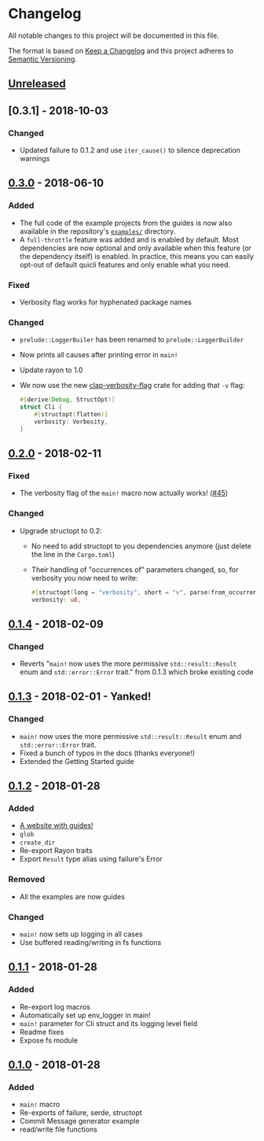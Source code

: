 # Changelog
All notable changes to this project will be documented in this file.

The format is based on [Keep a Changelog](http://keepachangelog.com/en/1.0.0/)
and this project adheres to [Semantic Versioning](http://semver.org/spec/v2.0.0.html).

## [Unreleased]

## [0.3.1] - 2018-10-03

### Changed

- Updated failure to 0.1.2 and use `iter_cause()` to silence deprecation warnings

## [0.3.0] - 2018-06-10

### Added

- The full code of the example projects from the guides is now also available in
  the repository's [`examples/`] directory.
- A `full-throttle` feature was added and is enabled by default. Most
  dependencies are now optional and only available when this feature (or the
  dependency itself) is enabled. In practice, this means you can easily opt-out
  of default quicli features and only enable what you need.

[`examples/`]: https://github.com/killercup/quicli/tree/master/examples

### Fixed

- Verbosity flag works for hyphenated package names

### Changed

- `prelude::LoggerBuiler` has been renamed to `prelude::LoggerBuilder`
- Now prints all causes after printing error in `main!`
- Update rayon to 1.0
- We now use the new [clap-verbosity-flag] crate for adding that `-v` flag:
    
    ```rust
    #[derive(Debug, StructOpt)]
    struct Cli {
        #[structopt(flatten)]
        verbosity: Verbosity,
    }
    ```

[clap-verbosity-flag]: https://crates.io/crates/clap-verbosity-flag

## [0.2.0] - 2018-02-11

### Fixed

- The verbosity flag of the `main!` macro now actually works! ([#45])

[#45]: https://github.com/killercup/quicli/pull/45

### Changed

- Upgrade structopt to 0.2:
  - No need to add structopt to you dependencies anymore (just delete the line in the `Cargo.toml`)
  - Their handling of "occurrences of" parameters changed, so, for verbosity you now need to write:
    
    ```rust
    #[structopt(long = "verbosity", short = "v", parse(from_occurrences))]
    verbosity: u8,
    ```

## [0.1.4] - 2018-02-09

### Changed

- Reverts "`main!` now uses the more permissive `std::result::Result` enum and `std::error::Error` trait." from 0.1.3 which broke existing code

## [0.1.3] - 2018-02-01 - Yanked!

### Changed

- `main!` now uses the more permissive `std::result::Result` enum and `std::error::Error` trait.
- Fixed a bunch of typos in the docs (thanks everyone!)
- Extended the Getting Started guide

## [0.1.2] - 2018-01-28

### Added

- [A website with guides!](https://killercup.github.io/quicli/)
- `glob`
- `create_dir`
- Re-export Rayon traits
- Export `Result` type alias using failure's Error

### Removed

- All the examples are now guides

### Changed

- `main!` now sets up logging in all cases
- Use buffered reading/writing in fs functions

## [0.1.1] - 2018-01-28

### Added

- Re-export log macros
- Automatically set up env_logger in main!
- `main!` parameter for Cli struct and its logging level field
- Readme fixes
- Expose fs module

## [0.1.0] - 2018-01-28

### Added

- `main!` macro
- Re-exports of failure, serde, structopt
- Commit Message generator example
- read/write file functions

[Unreleased]: https://github.com/killercup/quicli/compare/v0.3.1...HEAD
[0.3.3]: https://github.com/killercup/quicli/compare/v0.3.0...v0.3.1
[0.3.0]: https://github.com/killercup/quicli/compare/v0.2.0...v0.3.0
[0.2.0]: https://github.com/killercup/quicli/compare/v0.1.4...v0.2.0
[0.1.4]: https://github.com/killercup/quicli/compare/v0.1.3...v0.1.4
[0.1.3]: https://github.com/killercup/quicli/compare/v0.1.2...v0.1.3
[0.1.2]: https://github.com/killercup/quicli/compare/v0.1.1...v0.1.2
[0.1.1]: https://github.com/killercup/quicli/compare/v0.1.0...v0.1.1
[0.1.0]: https://github.com/killercup/quicli/compare/cb747195866d2a240ab8154d00facfead3e55a9e...v0.1.0
